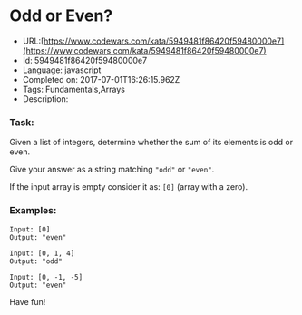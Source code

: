 # Odd or Even?

 - URL:[https://www.codewars.com/kata/5949481f86420f59480000e7](https://www.codewars.com/kata/5949481f86420f59480000e7)
 - Id: 5949481f86420f59480000e7
 - Language: javascript
 - Completed on: 2017-07-01T16:26:15.962Z
 - Tags: Fundamentals,Arrays
 - Description:
### Task:

Given a list of integers, determine whether the sum of its elements is odd or even.

Give your answer as a string matching `"odd"` or `"even"`.

If the input array is empty consider it as: `[0]` (array with a zero).

### Examples:

```
Input: [0]
Output: "even"

Input: [0, 1, 4]
Output: "odd"

Input: [0, -1, -5]
Output: "even"
```


Have fun!

